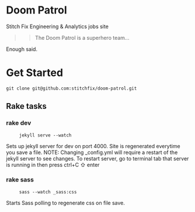 # Doom Patrol
Stitch Fix Engineering & Analytics jobs site

>> The Doom Patrol is a superhero team...

Enough said.

# Get Started
    git clone git@github.com:stitchfix/doom-patrol.git 

## Rake tasks

### rake dev
```
     jekyll serve --watch
```

Sets up jekyll server for dev on port 4000. Site is regenerated everytime you save a file. 
NOTE: Changing _config.yml will require a restart of the jekyll server to see changes.
To restart server, go to terminal tab that server is running in then press
    ctrl+C ⇧  enter

### rake sass
```
     sass --watch _sass:css 
```

Starts Sass polling to regenerate css on file save. 

